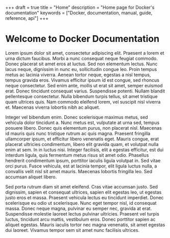 +++
draft = true
title = "Home"
description = "Home page for Docker's documentation"
keywords = ["Docker, documentation, manual, guide, reference, api"]
+++

# Welcome to Docker Documentation


Lorem ipsum dolor sit amet, consectetur adipiscing elit. Praesent a lorem et urna dictum faucibus. Morbi a nunc consequat neque feugiat commodo. Donec placerat sit amet eros at luctus. Sed non elementum lectus. Nunc lacus neque, dignissim in nunc eu, sollicitudin congue leo. Proin tempus metus ac lacinia viverra. Aenean tortor neque, egestas a nisl tempus, tempus gravida eros. Vivamus efficitur ipsum id est congue, sed rhoncus neque consectetur. Sed enim ante, mollis ut erat sit amet, semper euismod erat. Donec tincidunt consequat varius. Suspendisse potenti. Nullam blandit pellentesque consectetur. Nulla bibendum turpis tellus, sit amet tristique quam ultrices quis. Nam commodo eleifend lorem, vel suscipit nisl viverra et. Maecenas viverra lobortis nibh ac aliquet.

Integer vel bibendum enim. Donec scelerisque maximus metus, sed vehicula dolor tincidunt a. Nunc metus est, vulputate at urna sed, tempus posuere libero. Donec quis elementum purus, non placerat nisl. Maecenas id mauris quis nunc tristique rutrum ac quis magna. Praesent fringilla ullamcorper ipsum, et efficitur libero venenatis eget. Mauris congue, erat placerat ultricies condimentum, libero elit gravida quam, et volutpat nulla enim at sem. In in luctus nisi. Integer facilisis, elit a egestas efficitur, est dui interdum ligula, quis fermentum metus risus sit amet odio. Phasellus hendrerit condimentum ipsum, porttitor iaculis ligula volutpat in. Sed vitae orci purus. Fusce vehicula, est at lacinia tempor, elit ligula luctus nulla, a convallis velit nisl sit amet mauris. Maecenas lobortis fringilla leo. Sed accumsan aliquet libero.

Sed porta rutrum diam sit amet eleifend. Cras vitae accumsan justo. Sed dignissim, sapien et consequat ultrices, sapien elit egestas leo, ut egestas justo eros et massa. Praesent vehicula lectus eu tincidunt imperdiet. Donec scelerisque eu odio ut scelerisque. Nunc eget tempor nisl, id consequat massa. Donec neque magna, pulvinar eu semper nec, gravida at erat. Suspendisse molestie laoreet lectus pulvinar ultricies. Praesent vel turpis luctus, tincidunt arcu mattis, vestibulum eros. Donec porttitor sapien ac aliquet egestas. Mauris iaculis tortor nec magna venenatis, sit amet egestas dui laoreet. Vivamus tempor sem sit amet nunc facilisis ultrices.
